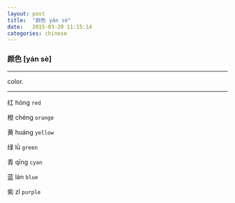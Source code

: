 ```yaml
---
layout: post
title:  "颜色 yán sè"
date:   2015-03-20 11:15:14
categories: chinese
---
```

### 颜色 [yán sè]
-----------

color.

-----------

红 hóng `red`

橙 chéng `orange`

黄 huáng `yellow`

绿 lǜ `green`

青 qīng `cyan`

蓝 lán `blue`

紫 zǐ `purple`
